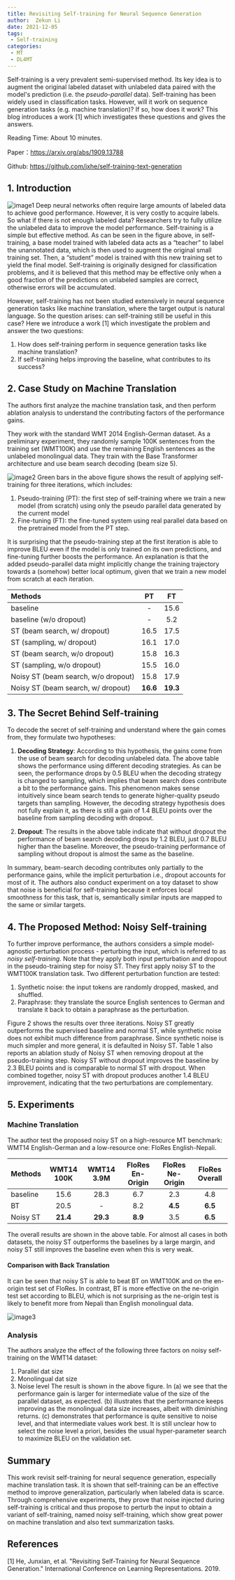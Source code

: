 ```yaml
---
title: Revisiting Self-training for Neural Sequence Generation
author:  Zekun Li
date: 2021-12-05
tags:
 - Self-training
categories:
 - MT
 - DL4MT
---
```


Self-training is a very prevalent semi-supervised method. Its key idea is to augment the original labeled dataset with unlabeled data paired with the model's prediction (i.e. the *pseudo-parallel* data). Self-training has been widely used in classification tasks. However, will it work on sequence generation tasks (e.g. machine translation)? If so, how does it work? This blog introduces a work [1] which investigates these questions and gives the answers.

<!-- more -->

Reading Time: About 10 minutes.

Paper：https://arxiv.org/abs/1909.13788

Github: https://github.com/jxhe/self-training-text-generation


## 1. Introduction
![image1](./self-training.jpg)
Deep neural networks often require large amounts of labeled data to achieve good performance. However, it is very costly to acquire labels. So what if there is not enough labeled data? Researchers try to fully utilize the unlabeled data to improve the model performance. Self-training is a simple but effective method. As can be seen in the figure above, in self-training, a base model trained with labeled data acts as a “teacher” to label the unannotated data, which is then used to augment the original small training set. Then, a “student” model is trained with this new training set to yield the final model. Self-training is originally designed for classification problems, and it is believed that this method may be effective only when a good fraction of the predictions on unlabeled samples are correct, otherwise errors will be accumulated.

However, self-training has not been studied extensively in neural sequence generation tasks like machine translation, where the target output is natural language. So the question arises: can self-training still be useful in this case? Here we introduce a work [1] which investigate the problem and answer the two questions:
1. How does self-training perform in sequence generation tasks like machine translation? 
2. If self-training helps improving the baseline, what contributes to its success? 



## 2. Case Study on Machine Translation
The authors first analyze the machine translation task, and then perform ablation analysis to understand the contributing factors of the performance gains. 

They work with the standard WMT 2014 English-German dataset. As a preliminary experiment, they randomly sample 100K sentences from the training set (WMT100K) and use the remaining English sentences as the unlabeled monolingual data. They train with the Base Transformer architecture and use beam search decoding (beam size 5).

![image2](./bar.png)
Green bars in the above figure shows the result of applying self-training for three iterations, which includes:
1. Pseudo-training (PT): the first step of self-training where we train a new model (from scratch) using only the pseudo parallel data generated by the current model
2. Fine-tuning (FT): the fine-tuned system using real parallel data based on the pretrained model from the PT step.

It is surprising that the pseudo-training step at the first iteration is able to improve BLEU even if the model is only trained on its own predictions, and fine-tuning further boosts the performance. An explanation is that the added pseudo-parallel data might implicitly change the training trajectory towards a (somehow) better local optimum, given that we train a new model from scratch at each iteration.


|  Methods  | PT | FT | 
| :----------| :---: | :----: |
|  baseline  | - |15.6 |
|  baseline (w/o dropout)  |  - | 5.2 |
| ST (beam search, w/ dropout) | 16.5 | 17.5 |
|  ST (sampling, w/ dropout) | 16.1 | 17.0 |
| ST (beam search, w/o dropout) | 15.8 | 16.3 |
| ST (sampling, w/o dropout) | 15.5 | 16.0 |
| Noisy ST (beam search, w/o dropout) | 15.8 | 17.9 |
| Noisy ST (beam search, w/ dropout) | **16.6** | **19.3** |

## 3. The Secret Behind Self-training
To decode the secret of self-training and understand where the gain comes from, they formulate two hypotheses:
1. **Decoding Strategy**:
According to this hypothesis, the gains come from the use of beam search for decoding unlabeled data. The above table shows the performance using different decoding strategies. As can be seen, the performance drops by 0.5 BLEU when the decoding strategy is changed to sampling, which implies that beam search does contribute a bit to the performance gains. This phenomenon makes sense intuitively since beam search tends to generate higher-quality pseudo targets than sampling. However, the decoding strategy hypothesis does not fully explain it, as there is still a gain of 1.4 BLEU points over the baseline from sampling decoding with dropout.

2. **Dropout**:
The results in the above table indicate that without dropout the performance of beam search decoding drops by 1.2 BLEU, just 0.7 BLEU higher than the baseline. Moreover, the pseudo-training performance of sampling without dropout is almost the same as the baseline.

In summary, beam-search decoding contributes only partially to the performance gains, while the implicit perturbation i.e., dropout accounts for most of it. The authors also conduct experiment on a toy dataset to show that noise is beneficial for self-training because it enforces local smoothness for this task, that is, semantically similar inputs are mapped to the same or similar targets.


## 4. The Proposed Method: Noisy Self-training
To further improve performance, the authors considers a simple model-agnostic perturbation process - perturbing the input, which is referred to as *noisy self-training*.
Note that they apply both input perturbation and dropout in the pseudo-training step for noisy ST.
They first apply noisy ST to the WMT100K translation task. Two different perturbation function are tested:
1. Synthetic noise: the input tokens are randomly dropped, masked, and shuffled. 
2. Paraphrase: they translate the source English sentences to German and translate it back to obtain a paraphrase as the perturbation.

Figure 2 shows the results over three iterations. Noisy ST greatly outperforms the supervised baseline and normal ST, while synthetic noise does not exhibit much difference from paraphrase. Since synthetic noise is much simpler and more general, it is defaulted in Noisy ST.
Table 1 also reports an ablation study of Noisy ST when removing dropout at the pseudo-training step. Noisy ST without dropout improves the baseline by 2.3 BLEU points and is comparable to normal ST with dropout. When combined together, noisy ST with dropout produces another 1.4 BLEU improvement, indicating that the two perturbations are complementary.

## 5. Experiments
### Machine Translation
The author test the proposed noisy ST on a high-resource MT benchmark: WMT14 English-German and a low-resource one: FloRes English-Nepali. 

| Methods |  WMT14 100K  | WMT14 3.9M | FloRes En-Origin | FloRes Ne-Origin | FloRes Overall |
| :----------| :---: | :----: | :---: | :----: | :----: |
|  baseline  | 15.6 | 28.3 | 6.7| 2.3 | 4.8 |
|  BT  |  20.5 | - | 8.2 | **4.5** | **6.5** |
| Noisy ST | **21.4** | **29.3** | **8.9** | 3.5 | **6.5** |

The overall results are shown in the above table. For almost all cases in both datasets, the noisy ST outperforms the baselines by a large margin, and noisy ST still improves the baseline even when this is very weak.

#### Comparison with Back Translation
It can be seen that noisy ST is able to beat BT on WMT100K and on the en-origin test set of FloRes. In contrast, BT is more effective on the ne-origin test set according to BLEU, which is not surprising as the ne-origin test is likely to benefit more from Nepali than English monolingual data.

![image3](./analysis.png)

### Analysis
The authors analyze the effect of the following three factors on noisy self-training on the WMT14 dataset: 
1. Parallel dat size 
2. Monolingual dat size
3. Noise level
The result is shown in the above figure. In (a) we see that the performance gain is larger for intermediate value of the size of the parallel dataset, as expected. (b) illustrates that the performance keeps improving as the monolingual data size increases, albeit with diminishing returns.
(c) demonstrates that performance is quite sensitive to noise level, and that intermediate values work best. It is still unclear how to select the noise level a priori, besides the usual hyper-parameter search to maximize BLEU on the validation set.


## Summary
This work revisit self-training for neural sequence generation, especially machine translation task. It is shown that self-training can be an effective method to improve generalization, particularly when labeled data is scarce. Through comprehensive experiments, they prove that noise injected during self-training is critical and thus propose to perturb the input to obtain a variant of self-training, named noisy self-training, which show great power on machine translation and also text summarization tasks.




## References
[1] He, Junxian, et al. "Revisiting Self-Training for Neural Sequence Generation." International Conference on Learning Representations. 2019.

